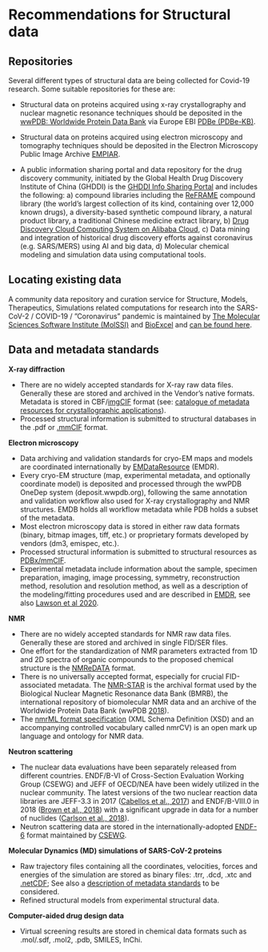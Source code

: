 # Recommendations for Structural data
## Repositories
Several different types of structural data are being collected for Covid-19 research. Some suitable repositories for these are:
* Structural data on proteins acquired using x-ray crystallography and nuclear magnetic resonance techniques should be deposited in the [wwPDB: Worldwide Protein Data Bank](https://doi.org/10.25504/FAIRsharing.mckkb4) via Europe EBI [PDBe (PDBe-KB)](https://doi.org/10.25504/FAIRsharing.26ek1v).

* Structural data on proteins acquired using electron microscopy and tomography techniques should be deposited in the Electron Microscopy
Public Image Archive [EMPIAR](https://www.ebi.ac.uk/pdbe/emdb/empiar/).


* A public information sharing portal and data repository for the drug discovery community, initiated by the Global Health Drug Discovery Institute of China (GHDDI) is the [GHDDI Info Sharing Portal](https://ghddi-ailab.github.io/Targeting2019-nCoV/) and includes the following: a) compound libraries including the [ReFRAME](https://reframedb.org/) compound library (the world’s largest collection of its kind, containing over 12,000 known drugs), a diversity-based synthetic compound library, a natural product library, a traditional Chinese medicine extract library, b) [Drug Discovery Cloud Computing System on Alibaba Cloud](https://www.alibabacloud.com/solutions/lifesciences-ehpc), c) Data mining and integration of historical drug discovery efforts against coronavirus (e.g. SARS/MERS) using AI and big data, d) Molecular chemical modeling and simulation data using computational tools.

## Locating existing data 
A community data repository and curation service for Structure, Models, Therapeutics, Simulations related computations for research into the SARS-CoV-2 / COVID-19 / ”Coronavirus” pandemic is maintained by [The Molecular Sciences Software Institute (MolSSI)](https://molssi.org/) and [BioExcel](https://bioexcel.eu/) and [can be found here](https://covid.bioexcel.eu/).

## Data and metadata standards
**X-ray diffraction**
* There are no widely accepted standards for X-ray raw data files. Generally these are stored and archived in the Vendor’s native formats. Metadata is stored in CBF/[imgCIF](https://doi.org/10.25504/FAIRsharing.zr52g5) format (see: [catalogue of metadata resources for crystallographic applications](https://www.iucr.org/resources/data/dddwg/metadata-catalogue)). 
* Processed structural information is submitted to structural databases in the .pdf or [.mmCIF](https://doi.org/10.25504/FAIRsharing.fd28en) format.

**Electron microscopy**
* Data archiving and validation standards for cryo-EM maps and models are coordinated internationally by [EMDataResource](http://emdataresource.org/) (EMDR).
* Every cryo-EM structure (map, experimental metadata, and optionally coordinate model) is deposited and processed through the wwPDB OneDep system (deposit.wwpdb.org), following the same annotation and validation workflow also used for X-ray crystallography and NMR structures. EMDB holds all workflow metadata while PDB holds a subset of the metadata.
* Most electron microscopy data is stored in either raw data formats (binary, bitmap images, tiff, etc.) or proprietary formats developed by vendors (dm3, emispec, etc.).
* Processed structural information is submitted to structural resources as [PDBx/mmCIF](https://doi.org/10.25504/FAIRsharing.fd28en).
* Experimental metadata include information about the sample, specimen
preparation, imaging, image processing, symmetry, reconstruction method,
resolution and resolution method, as well as a description of the modeling/fitting procedures used and are described in [EMDR](http://emdataresource.org/index.html), see also [Lawson et al 2020](https://aca.scitation.org/doi/10.1063/1.5138589).

**NMR**
* There are no widely accepted standards for NMR raw data files. Generally these are stored and archived in single FID/SER files.
* One effort for the standardization of NMR parameters extracted from 1D and 2D spectra of organic compounds to the proposed chemical structure is the [NMReDATA](http://nmredata.org/) format.
* There is no universally accepted format, especially for crucial FID-associated metadata. The [NMR-STAR](http://www.bmrb.wisc.edu/dictionary/3.1html_frame/frame_index.html) is the archival format used by the Biological Nuclear Magnetic Resonance data Bank (BMRB), the international repository of biomolecular NMR data and an archive of the Worldwide Protein Data Bank (wwPDB [2018](https://link.springer.com/article/10.1007/s10858-018-0220-3#ref-CR23)).
* The [nmrML format specification](http://nmrml.org/) (XML Schema Definition (XSD) and an accompanying controlled vocabulary called nmrCV) is an open mark up language and ontology for NMR data.

**Neutron scattering**
* The nuclear data evaluations have been separately released from different countries. ENDF/B-VI of Cross-Section Evaluation Working Group (CSEWG) and JEFF of OECD/NEA have been widely utilized in the nuclear community. The latest versions of the two nuclear reaction data libraries are JEFF-3.3 in 2017 ([Cabellos et al., 2017](https://www.sciencedirect.com/science/article/pii/S0969804319301484#bib4)) and ENDF/B-VIII.0 in 2018 ([Brown et al., 2018](https://www.sciencedirect.com/science/article/pii/S0969804319301484#bib3)) with a significant upgrade in data for a number of nuclides ([Carlson et al., 2018](https://www.sciencedirect.com/science/article/pii/S0969804319301484#bib6)).
* Neutron scattering data are stored in the internationally-adopted [ENDF-6](https://www.oecd-nea.org/dbdata/data/manual-endf/endf102.pdf) format maintained by [CSEWG](https://www.nndc.bnl.gov/csewg/).

**Molecular Dynamics (MD) simulations of SARS-CoV-2 proteins**
* Raw trajectory files containing all the coordinates, velocities, forces and energies of the simulation are stored as binary files: .trr, .dcd, .xtc and [.netCDF](https://fairsharing.org/bsg-s001210/); See also a [description of metadata standards](https://mmb.irbbarcelona.org/BigNASim/htmlib/help/pdf/d7.3_-_white_paper_on_standards_for_data_handling.pdf) to be considered.
* Refined structural models from experimental structural data.

**Computer-aided drug design data**
* Virtual screening results are stored in chemical data formats such as .mol/.sdf, .mol2, .pdb, SMILES, InChi.

